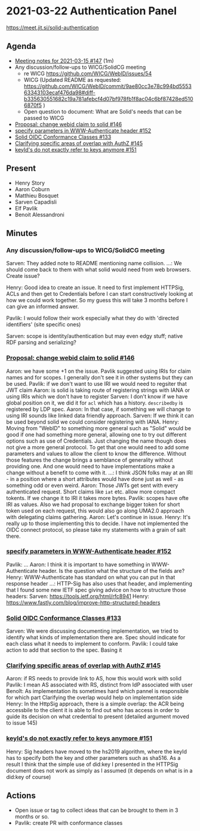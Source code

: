 # 2021-03-22 Authentication Panel

https://meet.jit.si/solid-authentication

## Agenda

* [Meeting notes for 2021-03-15 #147](https://github.com/solid/authentication-panel/pull/147) (1m)
* Any discussion/follow-ups to WICG/SolidCG meeting
   * re WICG https://github.com/WICG/WebID/issues/54
    * WICG (Updated README as requested: https://github.com/WICG/WebID/commit/9ae80cc3e78c994bd555363343103ecaf476da98#diff-b335630551682c19a781afebcf4d07bf978fb1f8ac04c6bf87428ed5106870f5 )
    * Open question to document: What are Solid's needs that can be passed to WICG
* [Proposal: change webid claim to solid #146](https://github.com/solid/authentication-panel/issues/146)
* [specify parameters in WWW-Authenticate header #152](https://github.com/solid/authentication-panel/issues/152)
* [Solid OIDC Conformance Classes #133](https://github.com/solid/authentication-panel/issues/133)
* [Clarifying specific areas of overlap with AuthZ #145](https://github.com/solid/authentication-panel/issues/145)
* [keyId's do not exactly refer to keys anymore #151](https://github.com/solid/authentication-panel/issues/151)

## Present

* Henry Story
* Aaron Coburn
* Matthieu Bosquet
* Sarven Capadisli
* Elf Pavlik
* Benoit Alessandroni

## Minutes

### Any discussion/follow-ups to WICG/SolidCG meeting

Sarven: They added note to README mentioning name collision.
...: We should come back to them with what solid would need from web browsers. Create issue?

Henry: Good idea to create an issue. It need to first implement HTTPSig, ACLs and then get to Credentials before I can start constructively looking at how we could work together. So my guess this will take 3 months before  I can give an informed answer.

Pavlik: I would follow their work especially what they do with 'directed identifiers' (site specific ones)

Sarven: scope is identity/authentication but may even edgy stuff; native RDF parsing and serializing?

### [Proposal: change webid claim to solid #146](https://github.com/solid/authentication-panel/issues/146)

Aaron: we have some +1 on the issue. Pavlik suggested using IRIs for claim names and for scopes.
I generally don't see it in other systems but they can be used.
Pavlik: if we don't want to use IRI we would need to regsiter that JWT claim
Aaron: is solid is taking route of registering strings with IANA or using IRIs which we don't have to register
Sarven: I don't know if we have global position on it, we did it for `acl` which has a history. `describedby` is registered by LDP spec.
Aaron: In that case, if something we will change to using IRI sounds like linked data friendly approach.
Sarven: If we think it can be used beyond solid we could consider registering with IANA.
Henry: Moving from "WebID" to something more general such as "Solid" would be good if one had something more general, allowing one to try out different options such as use of Credentials. Just changing the name though does not give a more general protocol. To get that one would need to add some parameters and values to allow the client to know the difference. Without those features the change brings a semblance of generality without providing one. And one would need to have implementations make a change without a benefit to come with it.
...: I think JSON folks may at an IRI - in a position where a short attributes would have done just as well - as something odd or even weird.
Aaron: Those JWTs get sent with every authenticated request. Short claims like `iat` etc. allow more compact tokents. If we change it to IRI it takes more bytes.
Pavlik: scopes have ofte IRI as values. Also we had proposal to exchange bigger token for short token used on each request, this would also go along UMA2.0 approach with delegating claims gathering.
Aaron: Let's continue in issue.
Henry: It's really up to those implementing this to decide. I have not implemented the OIDC connect protocol, so please take my statements with a grain of salt there.


### [specify parameters in WWW-Authenticate header #152](https://github.com/solid/authentication-panel/issues/152)

Pavlik: ...
Aaron: I think it is important to have something in WWW-Authenticate header. Is the question what the structure of the fields are?
Henry: WWW-Authenticate has standard on what you can put in that response header
...: HTTP-Sig has also uses that header, and implementing that I found some new IETF spec giving advice on how to structure
those headers:
Sarven: https://tools.ietf.org/html/rfc8941
Henry: https://www.fastly.com/blog/improve-http-structured-headers

### [Solid OIDC Conformance Classes #133](https://github.com/solid/authentication-panel/issues/133)

Sarven: We were discussing documenting implementation, we tried to identify what kinds
of implementation there are. Spec should indicate for each class what it needs to implement to conform.
Pavlik: I could take action to add that section to the spec. Basing it 


### [Clarifying specific areas of overlap with AuthZ #145](https://github.com/solid/authentication-panel/issues/145)

Aaron: if RS needs to provide link to AS, how this would work with solid
Pavlik: I mean AS associated with RS, distinct from IdP associated with user
Benoît: As implementation its sometimes hard which pannel is responsible for which part
Clarifying the overlap would help on implementation side
Henry: In the HttpSig approach, there is a simple overlap: the ACR being accessbile to the client it is able to find out who has access in order to guide its decision on what credential to present (detailed argument moved to issue 145)

### [keyId's do not exactly refer to keys anymore #151](https://github.com/solid/authentication-panel/issues/151)

Henry: Sig headers have moved to the hs2019 algorithm, where the keyId has to specify both the key and other parameters such as sha516. As a result I think that the simple use of did:key I presented in the HTTPSig document does not work as simply as I assumed (it depends on what is in a did:key of course)

## Actions

* Open issue or tag to collect ideas that can be brought to them in 3 months or so.
* Pavlik: create PR with conformance classes


